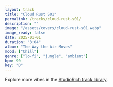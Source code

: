 ```yaml
---
layout: track
title: "Cloud Rust S01"
permalink: /tracks/cloud-rust-s01/
description: ""
image: "/assets/covers/cloud-rust-s01.webp"
image_ready: false
date: 2025-01-01
duration: "3:04"
album: "The Way the Air Moves"
mood: ["Chill"]
genre: ["lo-fi", "jungle", "ambient"]
bpm: 90
key: "D"
---
```


Explore more vibes in the [StudioRich track library](/tracks/).
